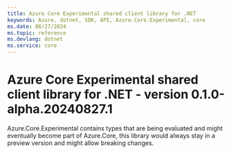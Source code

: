 ```yaml
---
title: Azure Core Experimental shared client library for .NET
keywords: Azure, dotnet, SDK, API, Azure.Core.Experimental, core
ms.date: 08/27/2024
ms.topic: reference
ms.devlang: dotnet
ms.service: core
---
```

# Azure Core Experimental shared client library for .NET - version 0.1.0-alpha.20240827.1 


Azure.Core.Experimental contains types that are being evaluated and might eventually become part of Azure.Core, this library would always stay in a preview version and might allow breaking changes.

